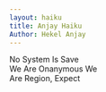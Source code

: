 ```yaml
---
layout: haiku
title: Anjay Haiku
Author: Hekel Anjay
---
```


No System Is Save <br>
We Are Onanymous We <br>
Are Region, Expect <br>
